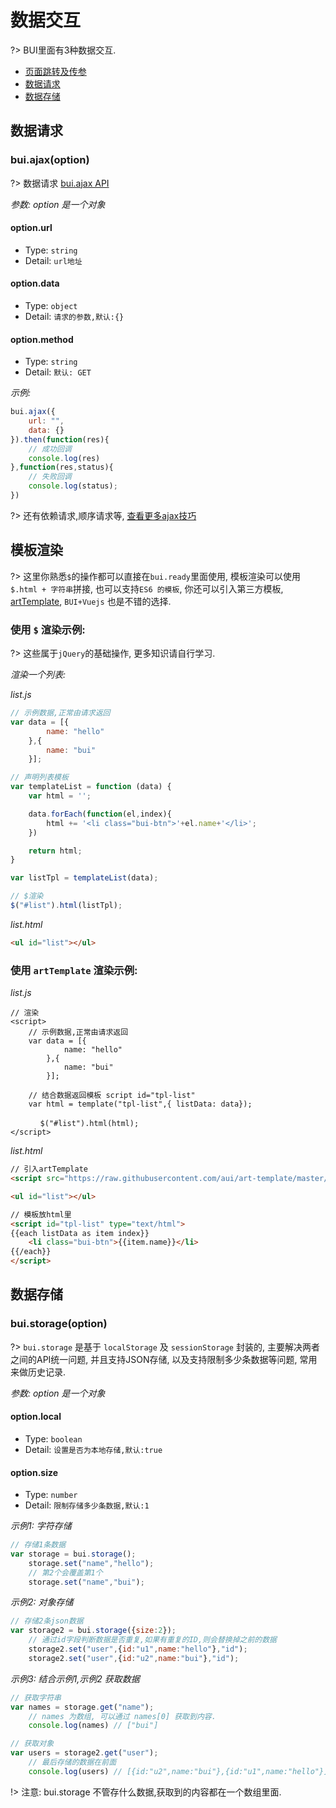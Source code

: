 # 数据交互

?> BUI里面有3种数据交互.

* [页面跳转及传参](chapter1/multipage.md)
* [数据请求](chapter1/request?id=数据请求)
* [数据存储](chapter1/request?id=数据存储)

## 数据请求

### bui.ajax(option) 

?> 数据请求 <a href="http://www.easybui.com/demo/api/classes/bui.ajax.html" target="_blank">bui.ajax API</a>

*参数: option 是一个对象* 

#### option.url
- Type: `string`
- Detail: `url地址`

#### option.data
- Type: `object`
- Detail: `请求的参数,默认:{}`

#### option.method
- Type: `string`
- Detail: `默认: GET`

*示例:*

```js
bui.ajax({
    url: "",
    data: {}
}).then(function(res){
    // 成功回调
    console.log(res)
},function(res,status){
    // 失败回调
    console.log(status);
})
```
?> 还有依赖请求,顺序请求等, [查看更多ajax技巧](http://www.easybui.com/demo/#pages/ui_method/bui.ajax)

## 模板渲染

?> 这里你熟悉`$`的操作都可以直接在`bui.ready`里面使用, 模板渲染可以使用`$.html + 字符串`拼接, 也可以支持`ES6 的模板`, 你还可以引入第三方模板, [artTemplate](https://aui.github.io/art-template/zh-cn/docs/index.html), `BUI+Vuejs` 也是不错的选择. 

### 使用 `$` 渲染示例:

?> 这些属于`jQuery`的基础操作, 更多知识请自行学习.

*渲染一个列表:*

*list.js*
```js
// 示例数据,正常由请求返回
var data = [{
        name: "hello"
    },{
        name: "bui"
    }];

// 声明列表模板
var templateList = function (data) {
    var html = '';

    data.forEach(function(el,index){
        html += '<li class="bui-btn">'+el.name+'</li>';
    })

    return html;
}

var listTpl = templateList(data);

// $渲染
$("#list").html(listTpl);

```

*list.html*
```html
<ul id="list"></ul>
```
### 使用 `artTemplate` 渲染示例:

*list.js*
```
// 渲染
<script>
    // 示例数据,正常由请求返回
    var data = [{
            name: "hello"
        },{
            name: "bui"
        }];

    // 结合数据返回模板 script id="tpl-list"
    var html = template("tpl-list",{ listData: data});

　　　　$("#list").html(html);
</script>

```

*list.html*
```html
// 引入artTemplate
<script src="https://raw.githubusercontent.com/aui/art-template/master/lib/template-web.js"></script>

<ul id="list"></ul>

// 模板放html里
<script id="tpl-list" type="text/html">
{{each listData as item index}} 
    <li class="bui-btn">{{item.name}}</li>
{{/each}} 
</script>
```


## 数据存储

### bui.storage(option)

?> `bui.storage` 是基于 `localStorage` 及 `sessionStorage` 封装的, 主要解决两者之间的API统一问题, 并且支持JSON存储, 以及支持限制多少条数据等问题, 常用来做历史记录.

*参数: option 是一个对象* 

#### option.local
- Type: `boolean`
- Detail: `设置是否为本地存储,默认:true`

#### option.size
- Type: `number`
- Detail: `限制存储多少条数据,默认:1`


*示例1: 字符存储*

```js
// 存储1条数据
var storage = bui.storage();
    storage.set("name","hello");
    // 第2个会覆盖第1个
    storage.set("name","bui");

```

*示例2: 对象存储*

```js
// 存储2条json数据
var storage2 = bui.storage({size:2});
    // 通过id字段判断数据是否重复,如果有重复的ID,则会替换掉之前的数据
    storage2.set("user",{id:"u1",name:"hello"},"id");
    storage2.set("user",{id:"u2",name:"bui"},"id");


```

*示例3: 结合示例1,示例2 获取数据*

```js
// 获取字符串
var names = storage.get("name");
    // names 为数组, 可以通过 names[0] 获取到内容. 
    console.log(names) // ["bui"] 

// 获取对象
var users = storage2.get("user");
    // 最后存储的数据在前面 
    console.log(users) // [{id:"u2",name:"bui"},{id:"u1",name:"hello"}] 

```

!> 注意: bui.storage 不管存什么数据,获取到的内容都在一个数组里面.


